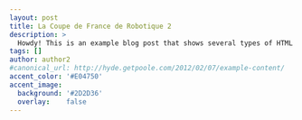 ```yaml
---
layout: post
title: La Coupe de France de Robotique 2
description: >
  Howdy! This is an example blog post that shows several types of HTML content supported in this theme.
tags: []
author: author2
#canonical_url: http://hyde.getpoole.com/2012/02/07/example-content/
accent_color: '#E04750'
accent_image:
  background: '#2D2D36'
  overlay:    false
---
```


